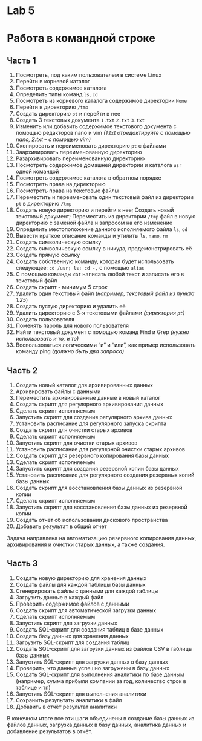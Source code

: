 # Lab 5

# Работа в командной строке

## Часть 1

1. Посмотреть, под каким пользователем в системе Linux
2. Перейти в корневой каталог
3. Посмотреть содержимое каталога
4. Определить типы команд `ls`, `cd`
5. Посмотреть из корневого каталога содержимое директории `Home`
6. Перейти в директорию `/tmp`
7. Создать директорию `pt` и перейти в нее
8. Создать 3 текстовых документа `1.txt` `2.txt` `3.txt`
9. Изменить или добавить содержимое текстового документа с помощью редакторов nano и vim _(1.txt отредактируйте с помощью nano, 2.txt – с помощью vim)_
10. Скопировать и переименовать директорию `pt` с файлами
11. Заархивировать переименованную директорию
12. Разархивировать переименованную директорию
13. Посмотреть содержимое домашней директории и каталога `usr` одной командой
14. Посмотреть содержимое каталога в обратном порядке
15. Посмотреть права на директорию
16. Посмотреть права на текстовые файлы
17. Переместить и переименовать один текстовый файл из директории `pt` в директорию `/tmp`
18. Создать новую директорию и перейти в нее; Создать новый текстовый документ; Переместить из директории `/tmp` файл в новую директорию с заменой файла и запросом на его изменение
19. Определить местоположение данного исполняемого файла `ls`, `cd`
20. Вывести краткое описание команды и утилиты `ls`, `nano`, `rm`
21. Создать символическую ссылку
22. Создать символическую ссылку в никуда, продемонстрировать её
23. Создать прямую ссылку
24. Создать собственную команду, которая будет использовать следующее: `cd /usr; ls; cd -,` с помощью `alias`
25. С помощью команды `cat` написать любой текст и записать его в текстовый файл
26. Создать скрипт - минимум 5 строк
27. Удалить один текстовый файл (_например, текстовый файл из пункта 1.25_)
28. Создать пустую директорию и удалить её
29. Удалить директорию с 3-я текстовыми файлами _(директория `pt`)_
30. Создать пользователя
31. Поменять пароль для нового пользователя
32. Найти текстовый документ с помощью команд Find и Grep _(нужно использовать и то, и то)_
33. Воспользоваться логическими “и” и “или”, как пример использовать команду ping _(должно быть два запроса)_

## Часть 2

1. Создать новый каталог для архивированных данных
2. Архивировать файлы с данными
3. Переместить архивированные данные в новый каталог
4. Создать скрипт для регулярного архивирования данных
5. Сделать скрипт исполняемым
6. Запустить скрипт для создания регулярного архива данных
7. Установить расписание для регулярного запуска скрипта
8. Создать скрипт для очистки старых архивов
9. Сделать скрипт исполняемым
10. Запустить скрипт для очистки старых архивов
11. Установить расписание для регулярной очистки старых архивов
12. Создать скрипт для резервного копирования базы данных
13. Сделать скрипт исполняемым
14. Запустить скрипт для создания резервной копии базы данных
15. Установить расписание для регулярного создания резервных копий базы данных
16. Создать скрипт для восстановления базы данных из резервной копии
17. Сделать скрипт исполняемым
18. Запустить скрипт для восстановления базы данных из резервной копии
19. Создать отчет об использовании дискового пространства
20. Добавить результат в общий отчет

Задача направлена на автоматизацию резервного копирования данных, архивирования и очистки старых данных, а также создания.

## Часть 3

1. Создать новую директорию для хранения данных
2. Создать файлы для каждой таблицы базы данных
3. Сгенерировать файлы с данными для каждой таблицы
4. Загрузить данные в каждый файл
5. Проверить содержимое файлов с данными
6. Создать скрипт для автоматической загрузки данных
7. Сделать скрипт исполняемым
8. Запустить скрипт для загрузки данных
9. Создать SQL-скрипт для создания таблиц в базе данных
10. Создать базу данных для хранения данных
11. Загрузить SQL-скрипт для создания таблиц
12. Создать SQL-скрипт для загрузки данных из файлов CSV в таблицы базы данных
13. Запустить SQL-скрипт для загрузки данных в базу данных
14. Проверить, что данные успешно загружены в базу данных
15. Создать SQL-скрипт для выполнения аналитики по базе данным (например, сумма прибыли компании за год, количество строк в таблице и тп)
16. Запустить SQL-скрипт для выполнения аналитики
17. Сохранить результаты аналитики в файл
18. Добавить в отчёт результат аналитики

В конечном итоге все эти шаги объединены в создание базы данных из файлов данных, загрузка данных в базу данных, аналитика данных и добавление результатов в отчёт.